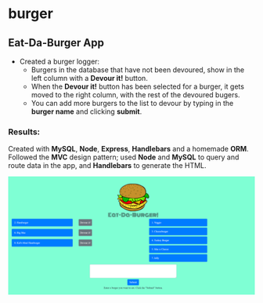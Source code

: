 # burger

## Eat-Da-Burger App

* Created a burger logger:
    * Burgers in the database that have not been devoured, show in the left column with a **Devour it!** button.
    * When the **Devour it!** button has been selected for a burger, it gets moved to the right column, with the rest of the devoured bugers.  
    * You can add more burgers to the list to devour by typing in the **burger name** and clicking **submit**.  

### Results:

 Created with **MySQL**, **Node**, **Express**, **Handlebars** and a homemade **ORM**. Followed the **MVC** design pattern; used **Node** and **MySQL** to query and route data in the app, and **Handlebars** to generate the HTML.

 ![eat-da-burger app](./public/assets/img/burger.PNG)

